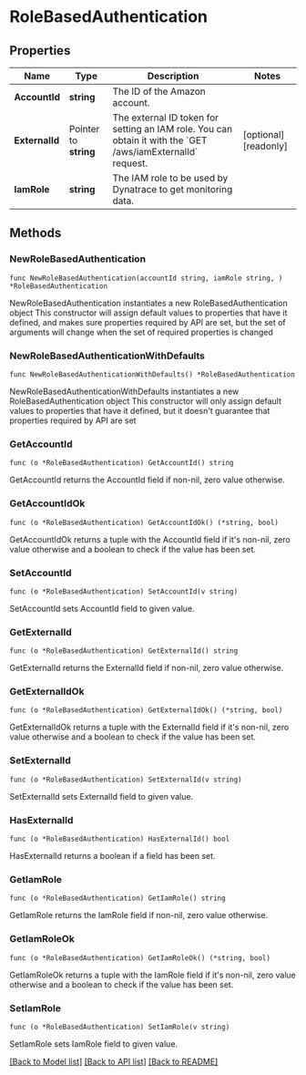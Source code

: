 # RoleBasedAuthentication

## Properties

Name | Type | Description | Notes
------------ | ------------- | ------------- | -------------
**AccountId** | **string** | The ID of the Amazon account. | 
**ExternalId** | Pointer to **string** | The external ID token for setting an IAM role.    You can obtain it with the &#x60;GET /aws/iamExternalId&#x60; request. | [optional] [readonly] 
**IamRole** | **string** | The IAM role to be used by Dynatrace to get monitoring data. | 

## Methods

### NewRoleBasedAuthentication

`func NewRoleBasedAuthentication(accountId string, iamRole string, ) *RoleBasedAuthentication`

NewRoleBasedAuthentication instantiates a new RoleBasedAuthentication object
This constructor will assign default values to properties that have it defined,
and makes sure properties required by API are set, but the set of arguments
will change when the set of required properties is changed

### NewRoleBasedAuthenticationWithDefaults

`func NewRoleBasedAuthenticationWithDefaults() *RoleBasedAuthentication`

NewRoleBasedAuthenticationWithDefaults instantiates a new RoleBasedAuthentication object
This constructor will only assign default values to properties that have it defined,
but it doesn't guarantee that properties required by API are set

### GetAccountId

`func (o *RoleBasedAuthentication) GetAccountId() string`

GetAccountId returns the AccountId field if non-nil, zero value otherwise.

### GetAccountIdOk

`func (o *RoleBasedAuthentication) GetAccountIdOk() (*string, bool)`

GetAccountIdOk returns a tuple with the AccountId field if it's non-nil, zero value otherwise
and a boolean to check if the value has been set.

### SetAccountId

`func (o *RoleBasedAuthentication) SetAccountId(v string)`

SetAccountId sets AccountId field to given value.


### GetExternalId

`func (o *RoleBasedAuthentication) GetExternalId() string`

GetExternalId returns the ExternalId field if non-nil, zero value otherwise.

### GetExternalIdOk

`func (o *RoleBasedAuthentication) GetExternalIdOk() (*string, bool)`

GetExternalIdOk returns a tuple with the ExternalId field if it's non-nil, zero value otherwise
and a boolean to check if the value has been set.

### SetExternalId

`func (o *RoleBasedAuthentication) SetExternalId(v string)`

SetExternalId sets ExternalId field to given value.

### HasExternalId

`func (o *RoleBasedAuthentication) HasExternalId() bool`

HasExternalId returns a boolean if a field has been set.

### GetIamRole

`func (o *RoleBasedAuthentication) GetIamRole() string`

GetIamRole returns the IamRole field if non-nil, zero value otherwise.

### GetIamRoleOk

`func (o *RoleBasedAuthentication) GetIamRoleOk() (*string, bool)`

GetIamRoleOk returns a tuple with the IamRole field if it's non-nil, zero value otherwise
and a boolean to check if the value has been set.

### SetIamRole

`func (o *RoleBasedAuthentication) SetIamRole(v string)`

SetIamRole sets IamRole field to given value.



[[Back to Model list]](../README.md#documentation-for-models) [[Back to API list]](../README.md#documentation-for-api-endpoints) [[Back to README]](../README.md)


